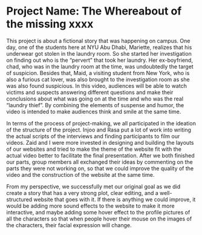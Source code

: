 # Project Name: The Whereabout of the missing xxxx

This project is about a fictional story that was happening on campus. One day, one of the students here at NYU Abu Dhabi, Mariette, realizes that his underwear got stolen in the laundry room. So she started her investigation on finding out who is the “pervert” that took her laundry. Her ex-boyfriend, chad, who was in the laundry room at the time, was undoubtedly the target of suspicion. Besides that, Maid, a visiting student from New York, who is also a furious cat lover, was also brought to the investigation room as she was also found suspicious. In this video, audiences will be able to watch victims and suspects answering different questions and make their conclusions about what was going on at the time and who was the real “laundry thief”. By combining the elements of suspense and humor, the video is intended to make audiences think and smile at the same time.

In terms of the process of project-making, we all participated in the ideation of the structure of the project. Injoo and Rasa put a lot of work into writing the actual scripts of the interviews and finding participants to film our videos. Zaid and I were more invested in designing and building the layouts of our websites and tried to make the theme of the website fit with the actual video better to facilitate the final presentation. After we both finished our parts, group members all exchanged their ideas by commenting on the parts they were not working on, so that we could improve the quality of the video and the construction of the website at the same time.

From my perspective, we successfully met our original goal as we did create a story that has a very strong plot, clear editing, and a well-structured website that goes with it. If there is anything we could improve, it would be adding more sound effects to the website to make it more interactive, and maybe adding some hover effect to the profile pictures of all the characters so that when people hover their mouse on the images of the characters, their facial expression will change.
